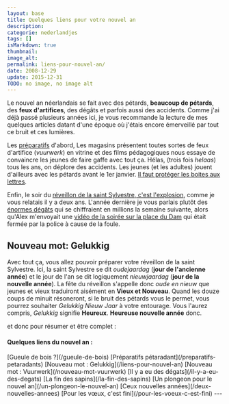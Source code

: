 ```yaml
---
layout: base
title: Quelques liens pour votre nouvel an
description: 
categorie: nederlandjes
tags: []
isMarkdown: true
thumbnail: 
image_alt: 
permalink: liens-pour-nouvel-an/
date: 2008-12-29
update: 2015-12-31
TODO: no image, no image alt
---
```




Le nouvel an néerlandais se fait avec des pétards, **beaucoup de pétards**, des **feux d'artifices**, des dégâts et parfois aussi des accidents. Comme j'ai déjà passé plusieurs années ici, je vous recommande la lecture de mes quelques articles datant d'une époque où j'étais encore émerveillé par tout ce bruit et ces lumières.

Les [préparatifs](/preparatifs-petaradants) d'abord, Les magasins présentent toutes sortes de feux d'artifice (*vuurwerk*) en vitrine et des films pédagogiques nous essaye de convaincre les jeunes de faire gaffe avec tout ça. Hélas, (trois fois *helaas*) tous les ans, on déplore des accidents. Les jeunes (et les adultes) jouent d'ailleurs avec les pétards avant le 1er janvier. [Il faut protéger les boites aux lettres](/nouveau-mot-vuurwerk). 

Enfin, le soir du [réveillon de la saint Sylvestre, c'est l'explosion](/les-bruits-du-nouvel-an), comme je vous relatais il y a deux ans. L'année dernière je vous parlais plutôt des [énormes dégâts](/il-y-a-eu-des-degats) qui se chiffraient en millions la semaine suivante, alors qu'Alex m'envoyait une [vidéo de la soirée sur la place du Dam](/deux-nouvelles-annees#co) qui était fermée par la police à cause de la foule.

## Nouveau mot: Gelukkig

Avec tout ça, vous allez pouvoir préparer votre réveillon de la saint Sylvestre. Ici, la saint Sylvestre se dit *oudejaardag* (**jour de l'ancienne année**) et le jour de l'an se dit logiquement *nieuwjaardag* (**jour de la nouvelle année**). La fête du réveillon s'appelle donc *oude en nieuw* que jeunes et vieux traduiront aisément en **Vieux et Nouveau**. Quand les douze coups de minuit résoneront, si le bruit des pétards vous le permet, vous pourrez souhaiter *Gelukkig Nieuw Jaar* à votre entourage. Vous l'aurez compris, *Gelukkig* signifie **Heureux**. **Heureuse nouvelle année** donc.

<!-- HTML -->
<div class="footnotes">
et donc pour résumer et être complet :
<h4>Quelques liens du nouvel an :</h4></div>
<!-- / HTML -->
[Gueule de bois ?](/gueule-de-bois)  
[Préparatifs pétaradant](/preparatifs-petaradants)  
[Nouveau mot : Gelukkig](/liens-pour-nouvel-an)  
[Nouveau mot : Vuurwerk](/nouveau-mot-vuurwerk)  
[Il y a eu des dégats](/il-y-a-eu-des-degats)  
[La fin des sapins](/la-fin-des-sapins)  
[Un plongeon pour le nouvel an](/un-plongeon-le-nouvel-an)  
[Ceux nouvelles années](/deux-nouvelles-annees)  
[Pour les vœux, c'est fini](/pour-les-voeux-c-est-fini)  
---